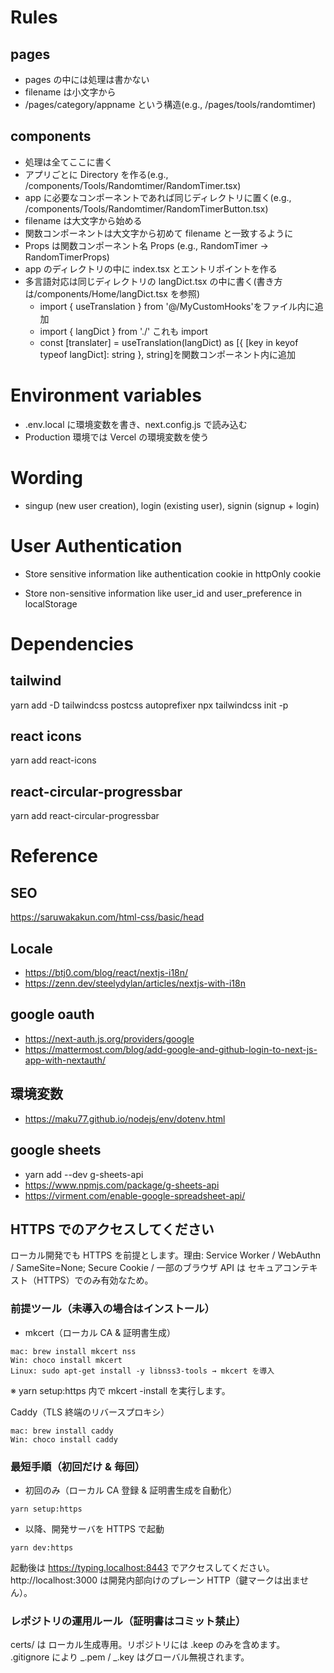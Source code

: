 # Rules

## pages

- pages の中には処理は書かない
- filename は小文字から
- /pages/category/appname という構造(e.g., /pages/tools/randomtimer)

## components

- 処理は全てここに書く
- アプリごとに Directory を作る(e.g., /components/Tools/Randomtimer/RandomTimer.tsx)
- app に必要なコンポーネントであれば同じディレクトリに置く(e.g., /components/Tools/Randomtimer/RandomTimerButton.tsx)
- filename は大文字から始める
- 関数コンポーネントは大文字から初めて filename と一致するように
- Props は関数コンポーネント名 Props (e.g., RandomTimer -> RandomTimerProps)
- app のディレクトリの中に index.tsx とエントリポイントを作る
- 多言語対応は同じディレクトリの langDict.tsx の中に書く(書き方は/components/Home/langDict.tsx を参照)
  - import { useTranslation } from '@/MyCustomHooks'をファイル内に追加
  - import { langDict } from './' これも import
  - const [translater] = useTranslation(langDict) as [{ [key in keyof typeof langDict]: string }, string]を関数コンポーネント内に追加

# Environment variables

- .env.local に環境変数を書き、next.config.js で読み込む
- Production 環境では Vercel の環境変数を使う

# Wording

- singup (new user creation), login (existing user), signin (signup + login)

# User Authentication

- Store sensitive information like authentication cookie in httpOnly cookie

- Store non-sensitive information like user_id and user_preference in localStorage

# Dependencies

## tailwind

yarn add -D tailwindcss postcss autoprefixer
npx tailwindcss init -p

## react icons

yarn add react-icons

## react-circular-progressbar

yarn add react-circular-progressbar

# Reference

## SEO

https://saruwakakun.com/html-css/basic/head

## Locale

- https://btj0.com/blog/react/nextjs-i18n/
- https://zenn.dev/steelydylan/articles/nextjs-with-i18n

## google oauth

- https://next-auth.js.org/providers/google
- https://mattermost.com/blog/add-google-and-github-login-to-next-js-app-with-nextauth/

## 環境変数

- https://maku77.github.io/nodejs/env/dotenv.html

## google sheets

- yarn add --dev g-sheets-api
- https://www.npmjs.com/package/g-sheets-api
- https://virment.com/enable-google-spreadsheet-api/

## HTTPS でのアクセスしてください

ローカル開発でも HTTPS を前提とします。理由: Service Worker / WebAuthn / SameSite=None; Secure Cookie / 一部のブラウザ API は セキュアコンテキスト（HTTPS）でのみ有効なため。

### 前提ツール（未導入の場合はインストール）

- mkcert（ローカル CA & 証明書生成）

```
mac: brew install mkcert nss
Win: choco install mkcert
Linux: sudo apt-get install -y libnss3-tools → mkcert を導入
```

※ yarn setup:https 内で mkcert -install を実行します。

Caddy（TLS 終端のリバースプロキシ）

```
mac: brew install caddy
Win: choco install caddy
```

### 最短手順（初回だけ & 毎回）

- 初回のみ（ローカル CA 登録 & 証明書生成を自動化）

```
yarn setup:https
```

- 以降、開発サーバを HTTPS で起動

```
yarn dev:https
```

起動後は https://typing.localhost:8443 でアクセスしてください。
http://localhost:3000 は開発内部向けのプレーン HTTP（鍵マークは出ません）。

### レポジトリの運用ルール（証明書はコミット禁止）

certs/ は ローカル生成専用。リポジトリには .keep のみを含めます。
.gitignore により _.pem / _.key はグローバル無視されます。
